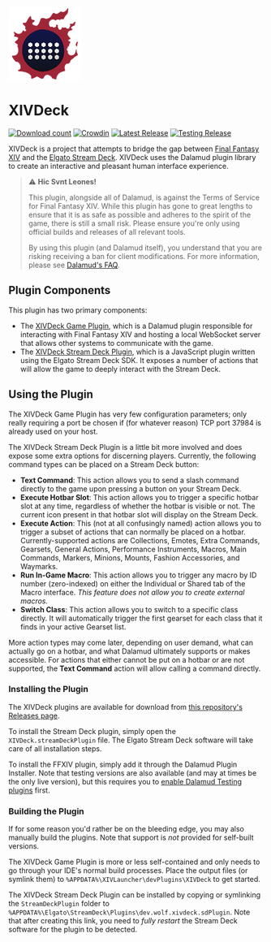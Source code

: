 ![XIVDeck Icon](SDPlugin/assets/images/icon@2x.png)

# XIVDeck

[![Download count](https://img.shields.io/endpoint?url=https://vz32sgcoal.execute-api.us-east-1.amazonaws.com/XIVDeck.FFXIVPlugin)](https://github.com/KazWolfe/XIVDeck)
[![Crowdin](https://badges.crowdin.net/xivdeck/localized.svg)](https://crowdin.com/project/xivdeck)
[![Latest Release](https://img.shields.io/github/v/release/KazWolfe/XIVDeck)](https://github.com/KazWolfe/XIVDeck/releases/latest)
[![Testing Release](https://img.shields.io/github/v/release/KazWolfe/XIVDeck?color=orange&include_prereleases&label=testing)](https://github.com/KazWolfe/XIVDeck/releases)


XIVDeck is a project that attempts to bridge the gap between [Final Fantasy XIV][ffxiv] 
and the [Elgato Stream Deck][streamdeck]. XIVDeck uses the Dalamud plugin library to 
create an interactive and pleasant human interface experience.

> ⚠️ **Hic Svnt Leones!**
> 
> This plugin, alongside all of Dalamud, is against the Terms of Service for Final Fantasy XIV.
> While this plugin has gone to great lengths to ensure that it is as safe as possible and adheres
> to the spirit of the game, there is still a small risk. Please ensure you're only using official
> builds and releases of all relevant tools.
> 
> By using this plugin (and Dalamud itself), you understand that you are risking receiving a
> ban for client modifications. For more information, please see [Dalamud's FAQ][dalamudfaq-tos].

## Plugin Components

This plugin has two primary components:

* The [XIVDeck Game Plugin](FFXIVPlugin), which is a Dalamud plugin responsible for interacting
with Final Fantasy XIV and hosting a local WebSocket server that allows other systems to
communicate with the game.
* The [XIVDeck Stream Deck Plugin](SDPlugin), which is a JavaScript plugin written
using the Elgato Stream Deck SDK. It exposes a number of actions that will allow the game to
deeply interact with the Stream Deck.

## Using the Plugin

The XIVDeck Game Plugin has very few configuration parameters; only really requiring a port
be chosen if (for whatever reason) TCP port 37984 is already used on your host.

The XIVDeck Stream Deck Plugin is a little bit more involved and does expose some extra options
for discerning players. Currently, the following command types can be placed on a Stream
Deck button:

* **Text Command**: This action allows you to send a slash command directly to the game upon 
pressing a button on your Stream Deck.
* **Execute Hotbar Slot**: This action allows you to trigger a specific hotbar slot at any
time, regardless of whether the hotbar is visible or not. The current icon present in that
hotbar slot will display on the Stream Deck.
* **Execute Action**: This (not at all confusingly named) action allows you to trigger a subset 
of actions that can normally be placed on a hotbar. Currently-supported actions are Collections,
Emotes, Extra Commands, Gearsets, General Actions, Performance Instruments, Macros, Main Commands,
Markers, Minions, Mounts, Fashion Accessories, and Waymarks.
* **Run In-Game Macro**: This action allows you to trigger any macro by ID number (zero-indexed) on
either the Individual or Shared tab of the Macro interface. *This feature does not allow you to
create external macros.*
* **Switch Class**: This action allows you to switch to a specific class directly. It will automatically
trigger the first gearset for each class that it finds in your active Gearset list.

More action types may come later, depending on user demand, what can actually go on a hotbar, and what
Dalamud ultimately supports or makes accessible. For actions that either cannot be put on a hotbar 
or are not supported, the **Text Command** action will allow calling a command directly.

### Installing the Plugin

The XIVDeck plugins are available for download from [this repository's Releases page][releases].

To install the Stream Deck plugin, simply open the `XIVDeck.streamDeckPlugin` file. The Elgato 
Stream Deck software will take care of all installation steps.

To install the FFXIV plugin, simply add it through the Dalamud Plugin Installer. Note that testing
versions are also available (and may at times be the only live version), but this requires you to 
[enable Dalamud Testing plugins][dalamudfaq-test] first.

### Building the Plugin

If for some reason you'd rather be on the bleeding edge, you may also manually build the plugins.
Note that support is *not* provided for self-built versions.

The XIVDeck Game Plugin is more or less self-contained and only needs to go through your IDE's
normal build processes. Place the output files (or symlink them) to 
`%APPDATA%\XIVLauncher\devPlugins\XIVDeck` to get started.

The XIVDeck Stream Deck Plugin can be installed by copying or symlinking the 
`StreamDeckPlugin` folder to `%APPDATA%\Elgato\StreamDeck\Plugins\dev.wolf.xivdeck.sdPlugin`.
Note that after creating this link, you need to *fully restart* the Stream Deck software for
the plugin to be detected.

[ffxiv]: https://www.finalfantasyxiv.com
[streamdeck]: https://www.elgato.com/en/stream-deck
[releases]: https://github.com/KazWolfe/XIVDeck/releases
[dalamudfaq-test]: https://goatcorp.github.io/faq/dalamud_troubleshooting.html#q-how-do-i-enable-plugin-test-builds
[dalamudfaq-tos]: https://goatcorp.github.io/faq/xl_troubleshooting#q-are-xivlauncher-dalamud-and-dalamud-plugins-safe-to-use
